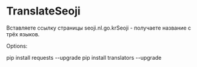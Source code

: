 # TranslateSeoji

Вставляете ссылку страницы seoji.nl.go.krSeoji - получаете название с трёх языков.


Options:

pip install requests --upgrade
pip install translators --upgrade
